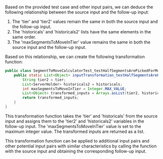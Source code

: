 Based on the provided test case and other input pairs, we can deduce the following relationship between the source input and the follow-up input:

1. The 'tier' and 'tier2' values remain the same in both the source input and the follow-up input.
2. The 'historicals' and 'historicals2' lists have the same elements in the same order.
3. The 'maxSegmentsToMoveInTier' value remains the same in both the source input and the follow-up input.

Based on this relationship, we can create the following transformation function:

```java
public class SegmentToMoveCalculatorTest_testHalfSegmentsArePickedForMoveWhenFullSkew {
    public static List<Object> inputTransformation_testHalfSegmentsArePickedForMoveWhenFullSkew(String tier, List<ServerHolder> historicals)  {
        String tier2 = tier;
        List<ServerHolder> historicals2 = historicals;
        int maxSegmentsToMoveInTier = Integer.MAX_VALUE;
        List<Object> transformed_inputs = Arrays.asList(tier2, historicals2, maxSegmentsToMoveInTier);
        return transformed_inputs;
    }
}
```

This transformation function takes the 'tier' and 'historicals' from the source input and assigns them to the 'tier2' and 'historicals2' variables in the follow-up input. The 'maxSegmentsToMoveInTier' value is set to the maximum integer value. The transformed inputs are returned as a list.

This transformation function can be applied to additional input pairs and other potential input pairs with similar characteristics by calling the function with the source input and obtaining the corresponding follow-up input.